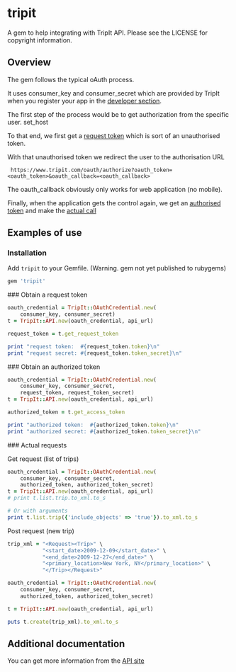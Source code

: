 tripit
======

A gem to help integrating with TripIt API. Please see the LICENSE for copyright information.

Overview
--------

The gem follows the typical oAuth process.

It uses consumer_key and consumer_secret which are provided by TripIt when you register your app in the [developer section](https://www.tripit.com/developer).

The first step of the process would be to get authorization from the specific user. set_host

To that end, we first get a [request token](#request) which is sort of an unauthorised token.

With that unauthorised token we redirect the user to the authorisation URL

` https://www.tripit.com/oauth/authorize?oauth_token=<oauth_token>&oauth_callback=<oauth_callback>`

The oauth_callback obviously only works for web application (no mobile).

Finally, when the application gets the control again, we get an [authorised token](#authorize) and make the [actual call](#actual)


Examples of use
---------------

### Installation


Add `tripit` to your Gemfile. (Warning. gem not yet published to rubygems)

``` ruby
gem 'tripit'
```
<a name="request">
### Obtain a request token

``` ruby
oauth_credential = TripIt::OAuthCredential.new(
    consumer_key, consumer_secret)
t = TripIt::API.new(oauth_credential, api_url)

request_token = t.get_request_token

print "request token:  #{request_token.token}\n"
print "request secret: #{request_token.token_secret}\n"
```
<a name="authorize">
### Obtain an authorized token

``` ruby
oauth_credential = TripIt::OAuthCredential.new(
    consumer_key, consumer_secret,
    request_token, request_token_secret)
t = TripIt::API.new(oauth_credential, api_url)

authorized_token = t.get_access_token

print "authorized token:  #{authorized_token.token}\n"
print "authorized secret: #{authorized_token.token_secret}\n"
```
<a name="actual">
### Actual requests

Get request (list of trips)

``` ruby
oauth_credential = TripIt::OAuthCredential.new(
    consumer_key, consumer_secret,
    authorized_token, authorized_token_secret)
t = TripIt::API.new(oauth_credential, api_url)
# print t.list.trip.to_xml.to_s

# Or with arguments
print t.list.trip({'include_objects' => 'true'}).to_xml.to_s
```

Post request (new trip)

``` ruby
trip_xml = "<Request><Trip>" \
           "<start_date>2009-12-09</start_date>" \
           "<end_date>2009-12-27</end_date>" \
           "<primary_location>New York, NY</primary_location>" \
           "</Trip></Request>"

oauth_credential = TripIt::OAuthCredential.new(
    consumer_key, consumer_secret,
    authorized_token, authorized_token_secret)

t = TripIt::API.new(oauth_credential, api_url)

puts t.create(trip_xml).to_xml.to_s
```



Additional documentation
------------------------

You can get more information from the [API site](http://tripit.github.io/api/doc/v1/index.html)

